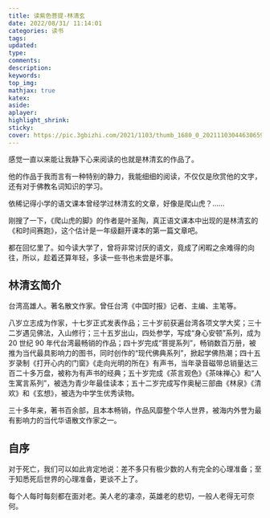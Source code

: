 ```yaml
---
title: 读紫色菩提-林清玄
date: 2022/08/31/ 11:14:01
categories: 读书
tags:
updated:
type:
comments:
description:
keywords:
top_img:
mathjax: true
katex:
aside:
aplayer:
highlight_shrink:
sticky:
cover: https://pic.3gbizhi.com/2021/1103/thumb_1680_0_20211103044630659.jpg
---
```


感觉一直以来能让我静下心来阅读的也就是林清玄的作品了。

他的作品于我而言有一种特别的静力，我能细细的阅读，不仅仅是欣赏他的文字，还有对于佛教名词知识的学习。

依稀记得小学的语文课本曾经学过林清玄的文章，好像是爬山虎？……

刚搜了一下，《爬山虎的脚》的作者是叶圣陶，真正语文课本中出现的是林清玄的《和时间赛跑》，这个估计是一年级翻开课本的第一篇文章吧。

都在回忆里了。如今读大学了，曾将非常讨厌的语文，竟成了闲暇之余难得的向往，所以，趁着还算年轻，多读一些书也未尝是坏事。

## 林清玄简介

台湾高雄人。著名散文作家。曾任台湾《中国时报》记者、主编、主笔等。

八岁立志成为作家，十七岁正式发表作品；三十岁前获遍台湾各项文学大奖；三十二岁遇见佛法，入山修行；三十五岁出山，四处参学，写成“身心安顿”系列，成为 20 世纪 90 年代台湾最畅销的作品；四十岁完成“菩提系列”，畅销数百万册，被推为当代最具影响力的图书，同时创作的“现代佛典系列”，掀起学佛热潮；四十五岁录制《打开心内的门窗》《走向光明的所在》有声书，当年录音磁带总销量达三百二十多万盘，被称为有声书的经典；五十岁完成《茶言观色》《茶味禅心》和“人生寓言系列”，被选为青少年最佳读本；五十二岁完成写作奥秘三部曲《林泉》《清欢》和《玄想》，被选为中学生优秀读物。

三十多年来，著书百余部，且本本畅销，作品风靡整个华人世界，被海内外誉为最有影响力的当代华语散文作家之一。

## 自序

对于死亡，我们可以如此肯定地说：差不多只有极少数的人有完全的心理准备；至于知悉死后世界的心理准备，更谈不上了。

每个人每时每刻都在面对老。美人老的凄凉，英雄老的悲切，一般人老得无可奈何。
